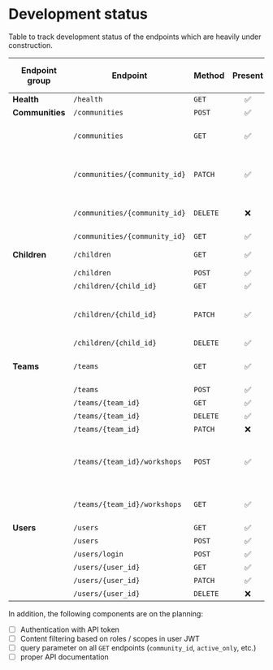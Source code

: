 # Development status

Table to track development status of the endpoints which are heavily under construction.

| **Endpoint group** | **Endpoint**                  | **Method** |     **Present**    |   **Functional**   |     **Tested**     | **To be implemented changes**                                  |
|--------------------|-------------------------------|------------|:------------------:|:------------------:|:------------------:|----------------------------------------------------------------|
| **Health**         | `/health`                     | `GET`      | :white_check_mark: | :white_check_mark: | :white_check_mark: |                                                                |
| **Communities**    | `/communities`                | `POST`     | :white_check_mark: | :white_check_mark: | :white_check_mark: |                                                                |
|                    | `/communities`                | `GET`      | :white_check_mark: | :white_check_mark: | :white_check_mark: | - [ ] add `is_active` to response                              |
|                    | `/communities/{community_id}` | `PATCH`    | :white_check_mark: | :white_check_mark: | :white_check_mark: | - [ ] changing active status on `PATCH` does not work          |
|                    | `/communities/{community_id}` | `DELETE`   |         :x:        |                    |                    | - [ ] full cascading (to be discussed)                         |
|                    | `/communities/{community_id}` | `GET`      | :white_check_mark: | :white_check_mark: | :white_check_mark: |                                                                |
| **Children**       | `/children`                   | `GET`      | :white_check_mark: | :white_check_mark: | :white_check_mark: | - [ ] review response                                          |
|                    | `/children`                   | `POST`     | :white_check_mark: | :white_check_mark: | :white_check_mark: |                                                                |
|                    | `/children/{child_id}`        | `GET`      | :white_check_mark: | :white_check_mark: | :white_check_mark: |                                                                |
|                    | `/children/{child_id}`        | `PATCH`    | :white_check_mark: | :white_check_mark: | :white_check_mark: | - [ ] changing active status on `PATCH` does not work          |
|                    | `/children/{child_id}`        | `DELETE`   | :white_check_mark: | :white_check_mark: |         :x:        | - [ ] cascading                                                |
| **Teams**          | `/teams`                      | `GET`      | :white_check_mark: | :white_check_mark: | :white_check_mark: | - [ ] add `is_active` flag to response                         |
|                    | `/teams`                      | `POST`     | :white_check_mark: | :white_check_mark: | :white_check_mark: |                                                                |
|                    | `/teams/{team_id}`            | `GET`      | :white_check_mark: | :white_check_mark: | :white_check_mark: |                                                                |
|                    | `/teams/{team_id}`            | `DELETE`   | :white_check_mark: |         :x:        |                    |                                                                |
|                    | `/teams/{team_id}`            | `PATCH`    |         :x:        |                    |                    |                                                                |
|                    | `/teams/{team_id}/workshops`  | `POST`     | :white_check_mark: | :white_check_mark: | :white_check_mark: | - autoset `in_active` to `False` when `workhshop_number` is 12 |
|                    | `/teams/{team_id}/workshops`  | `GET`      | :white_check_mark: | :white_check_mark: | :white_check_mark: | - response model to be improved                                |
| **Users**          | `/users`                      | `GET`      | :white_check_mark: |         :x:        |                    |                                                                |
|                    | `/users`                      | `POST`     | :white_check_mark: |         :x:        |                    |                                                                |
|                    | `/users/login`                | `POST`     | :white_check_mark: |         :x:        |                    |                                                                |
|                    | `/users/{user_id}`            | `GET`      | :white_check_mark: |         :x:        |                    |                                                                |
|                    | `/users/{user_id}`            | `PATCH`    | :white_check_mark: |         :x:        |                    |                                                                |
|                    | `/users/{user_id}`            | `DELETE`   |         :x:        |                    |                    |                                                                |

In addition, the following components are on the planning:
- [ ] Authentication with API token
- [ ] Content filtering based on roles / scopes in user JWT
- [ ] query parameter on all `GET` endpoints (`community_id`, `active_only`, etc.)
- [ ] proper API documentation
